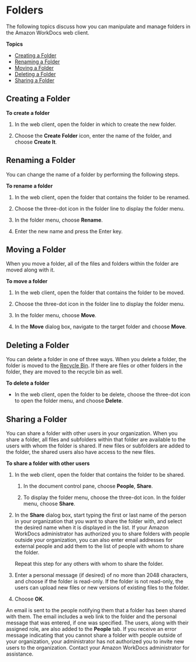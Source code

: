 # Folders<a name="client_folders"></a>

The following topics discuss how you can manipulate and manage folders in the Amazon WorkDocs web client\.

**Topics**
+ [Creating a Folder](#web_create_folder)
+ [Renaming a Folder](#web_rename_folder)
+ [Moving a Folder](#web_move_folder)
+ [Deleting a Folder](#web_delete_folder)
+ [Sharing a Folder](#web_share_folder)

## Creating a Folder<a name="web_create_folder"></a>

**To create a folder**

1. In the web client, open the folder in which to create the new folder\.

1. Choose the **Create Folder** icon, enter the name of the folder, and choose **Create It**\.

## Renaming a Folder<a name="web_rename_folder"></a>

You can change the name of a folder by performing the following steps\.

**To rename a folder**

1. In the web client, open the folder that contains the folder to be renamed\.

1. Choose the three\-dot icon in the folder line to display the folder menu\.

1. In the folder menu, choose **Rename**\.

1. Enter the new name and press the Enter key\.

## Moving a Folder<a name="web_move_folder"></a>

When you move a folder, all of the files and folders within the folder are moved along with it\.

**To move a folder**

1. In the web client, open the folder that contains the folder to be moved\.

1. Choose the three\-dot icon in the folder line to display the folder menu\.

1. In the folder menu, choose **Move**\.

1. In the **Move** dialog box, navigate to the target folder and choose **Move**\.

## Deleting a Folder<a name="web_delete_folder"></a>

You can delete a folder in one of three ways\. When you delete a folder, the folder is moved to the [Recycle Bin](web_nav_view.md#web_recycle_bin)\. If there are files or other folders in the folder, they are moved to the recycle bin as well\.

**To delete a folder**
+ In the web client, open the folder to be delete, choose the three\-dot icon to open the folder menu, and choose **Delete**\. 

## Sharing a Folder<a name="web_share_folder"></a>

You can share a folder with other users in your organization\. When you share a folder, all files and subfolders within that folder are available to the users with whom the folder is shared\. If new files or subfolders are added to the folder, the shared users also have access to the new files\.

**To share a folder with other users**

1. In the web client, open the folder that contains the folder to be shared\. 

   1. In the document control pane, choose **People**, **Share**\. 

   1. To display the folder menu, choose the three\-dot icon\. In the folder menu, choose **Share**\.

1. In the **Share** dialog box, start typing the first or last name of the person in your organization that you want to share the folder with, and select the desired name when it is displayed in the list\. If your Amazon WorkDocs administrator has authorized you to share folders with people outside your organization, you can also enter email addresses for external people and add them to the list of people with whom to share the folder\. 

   Repeat this step for any others with whom to share the folder\.

1. Enter a personal message \(if desired\) of no more than 2048 characters, and choose if the folder is read\-only\. If the folder is not read\-only, the users can upload new files or new versions of existing files to the folder\.

1. Choose **OK**\. 

An email is sent to the people notifying them that a folder has been shared with them\. The email includes a web link to the folder and the personal message that was entered, if one was specified\. The users, along with their assigned role, are also added to the **People** tab\. If you receive an error message indicating that you cannot share a folder with people outside of your organization, your administrator has not authorized you to invite new users to the organization\. Contact your Amazon WorkDocs administrator for assistance\.
